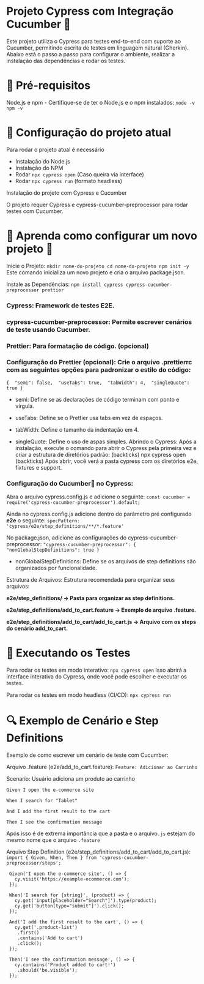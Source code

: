 # Projeto Cypress com Integração Cucumber 🥒
Este projeto utiliza o Cypress para testes end-to-end com suporte ao Cucumber, permitindo escrita de testes em linguagem natural (Gherkin). Abaixo está o passo a passo para configurar o ambiente, realizar a instalação das dependências e rodar os testes.

# 🚀 Pré-requisitos
Node.js e npm - Certifique-se de ter o Node.js e o npm instalados: ` node -v npm -v `

# 🔧 Configuração do projeto atual

Para rodar o projeto atual é necessário
* Instalação do Node.js
* Instalação do NPM
* Rodar `npx cypress open` (Caso queira via interface)
* Rodar `npx cypress run` (formato headless)

Instalação do projeto com Cypress e Cucumber

O projeto requer Cypress e cypress-cucumber-preprocessor para rodar testes com Cucumber.

# 📝 Aprenda como configurar um novo projeto 🔧
Inicie o Projeto: ` mkdir nome-do-projeto cd nome-do-projeto npm init -y ` Este comando inicializa um novo projeto e cria o arquivo package.json.

Instale as Dependências: ` npm install cypress cypress-cucumber-preprocessor prettier `

### Cypress: Framework de testes E2E.
### cypress-cucumber-preprocessor: Permite escrever cenários de teste usando Cucumber.
### Prettier: Para formatação de código. (opcional)
### Configuração do Prettier (opcional): Crie o arquivo .prettierrc com as seguintes opções para padronizar o estilo do código:  

``{ 
"semi": false, 
"useTabs": true, 
"tabWidth": 4, 
"singleQuote": true }``

* semi: Define se as declarações de código terminam com ponto e vírgula.
  
* useTabs: Define se o Prettier usa tabs em vez de espaços.
  
* tabWidth: Define o tamanho da indentação em 4.
  
* singleQuote: Define o uso de aspas simples.
Abrindo o Cypress: Após a instalação, execute o comando para abrir o Cypress pela primeira vez e criar a estrutura de diretórios padrão: (backticks) npx cypress open (backticks) Após abrir, você verá a pasta cypress com os diretórios e2e, fixtures e support.

### Configuração do Cucumber🥒 no Cypress:

Abra o arquivo cypress.config.js e adicione o seguinte: ` const cucumber = require('cypress-cucumber-preprocessor').default; `

Ainda no cypress.config.js adicione dentro do parâmetro pré configurado **e2e** o seguinte: `specPattern: 'cypress/e2e/step_definitions/**/*.feature'`

No package.json, adicione as configurações do cypress-cucumber-preprocessor: ` "cypress-cucumber-preprocessor": { "nonGlobalStepDefinitions": true } `

* nonGlobalStepDefinitions: Define se os arquivos de step definitions são organizados por funcionalidade.

Estrutura de Arquivos: Estrutura recomendada para organizar seus arquivos:

**e2e/step_definitions/ → Pasta para organizar as step definitions.**

**e2e/step_definitions/add_to_cart.feature → Exemplo de arquivo .feature.**

**e2e/step_definitions/add_to_cart/add_to_cart.js → Arquivo com os steps do cenário add_to_cart.**

# 🚀 Executando os Testes
Para rodar os testes em modo interativo: ` npx cypress open ` Isso abrirá a interface interativa do Cypress, onde você pode escolher e executar os testes.

Para rodar os testes em modo headless (CI/CD): ` npx cypress run `

# 🔍 Exemplo de Cenário e Step Definitions
Exemplo de como escrever um cenário de teste com Cucumber:

Arquivo .feature (e2e/add_to_cart.feature): ` Feature: Adicionar ao Carrinho `

Scenario: Usuário adiciona um produto ao carrinho 

``Given I open the e-commerce site`` 

``When I search for "Tablet"``

``And I add the first result to the cart``

``Then I see the confirmation message ``

Após isso é de extrema importância que a pasta e o arquivo` .js ` estejam do mesmo nome que o arquivo `.feature`

Arquivo Step Definition (e2e/step_definitions/add_to_cart/add_to_cart.js): ` import { Given, When, Then } from 'cypress-cucumber-preprocessor/steps';`

     Given('I open the e-commerce site', () => { 
       cy.visit('https://example-ecommerce.com'); 
     });
     
     When('I search for {string}', (product) => { 
       cy.get('input[placeholder="Search"]').type(product); 
       cy.get('button[type="submit"]').click(); 
     });
       
     And('I add the first result to the cart', () => { 
       cy.get('.product-list')
        .first()
        .contains('Add to cart')
        .click(); 
     });
      
     Then('I see the confirmation message', () => { 
       cy.contains('Product added to cart!')
        .should('be.visible'); 
     }); 
